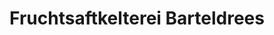 ---
title: "Fruchtsaftkelterei Barteldrees"
url: /halle-westf/fruchtsaftkelterei-barteldrees/
shop: Getränke
---